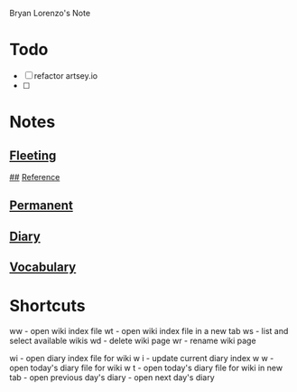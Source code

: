 Bryan Lorenzo's Note

# Todo
- [ ] refactor artsey.io
- [ ] 

# Notes
## [Fleeting](fleeting/fleeting.md) 
[##](##) [Reference](reference/reference.md) 
## [Permanent](permanent/permanent.md) 

## [Diary](/diary/diary.md) 

## [Vocabulary](Vocabulary.md)


# Shortcuts
<leader> ww - open wiki index file
<leader> wt - open wiki index file in a new tab
<leader> ws - list and select available wikis
<leader> wd - delete wiki page
<leader> wr - rename wiki page

<leader> wi - open diary index file for wiki
<leader> w <leader> i - update current diary index
<leader> w <leader> w - open today's diary file for wiki
<leader> w <leader> t - open today's diary file for wiki in new tab
<C-Up> - open previous day's diary
<C-Down> - open next day's diary
